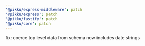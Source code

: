 ```yaml
---
'@pikku/express-middleware': patch
'@pikku/express': patch
'@pikku/fastify': patch
'@pikku/core': patch
---
```


fix: coerce top level data from schema now includes date strings
